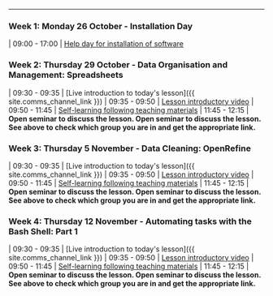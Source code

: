 ---

### Week 1: Monday 26 October - Installation Day

| 09:00 - 17:00 | [Help day for installation of software](prerequisites.html)

### Week 2: Thursday 29 October - Data Organisation and Management: Spreadsheets

| 09:30 - 09:35 | [Live introduction to today's lesson]({{ site.comms_channel_link }})
| 09:35 - 09:50 | [Lesson introductory video](https://youtu.be/0uKtMtXYrE4)
| 09:50 - 11:45 | [Self-learning following teaching materials](https://southampton-rsg.github.io/spreadsheets-data-organisation-and-management/)
| 11:45 - 12:15 | **Open seminar to discuss the lesson. Open seminar to discuss the lesson. See above to check which group you are in and get the appropriate link.**

### Week 3: Thursday 5 November - Data Cleaning: OpenRefine

| 09:30 - 09:35 | [Live introduction to today's lesson]({{ site.comms_channel_link }})
| 09:35 - 09:50 | [Lesson introductory video](https://youtu.be/4IVw0TuYGdQ)
| 09:50 - 11:45 | [Self-learning following teaching materials](https://southampton-rsg.github.io/openrefine-data-cleaning/)
| 11:45 - 12:15 | **Open seminar to discuss the lesson. Open seminar to discuss the lesson. See above to check which group you are in and get the appropriate link.**

### Week 4: Thursday 12 November - Automating tasks with the Bash Shell: Part 1

| 09:30 - 09:35 | [Live introduction to today's lesson]({{ site.comms_channel_link }})
| 09:35 - 09:50 | [Lesson introductory video](https://youtu.be/hC8ZcBQAdEs)
| 09:50 - 11:45 | [Self-learning following teaching materials](https://southampton-rsg.github.io/2020-10-29-socobio-crs/novice/shell/)
| 11:45 - 12:15 | **Open seminar to discuss the lesson. Open seminar to discuss the lesson. See above to check which group you are in and get the appropriate link.**

